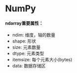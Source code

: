 # NumPy

#### ndarray重要属性：
* ndim: 维度，轴的数量
* shape: 形状
* size: 元素数量
* dtype: 元素类型
* itemsize: 每个元素大小(bytes)
* data: 数据存储区
